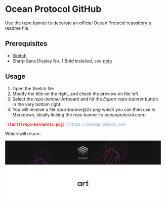 # Ocean Protocol GitHub

Use the repo banner to decorate an official Ocean Protocol repository's readme file.

## Prerequisites

- [Sketch](https://www.sketchapp.com)
- Sharp Sans Display No. 1 Bold installed, see [note](../README.md#typography)

## Usage

1. Open the Sketch file
2. Modify the title on the right, and check the preview on the left
3. Select the _repo-banner_ Artboard and hit the _Export repo-banner_ button in the very bottom right.
4. You will receive a file _repo-banner@2x.png_ which you can then use in Markdown, ideally linking the repo banner to oceanprotocol.com:

```md
[![art](repo-banner@2x.png)](https://oceanprotocol.com)
```

Which will return:

![](repo-banner@2x.png)